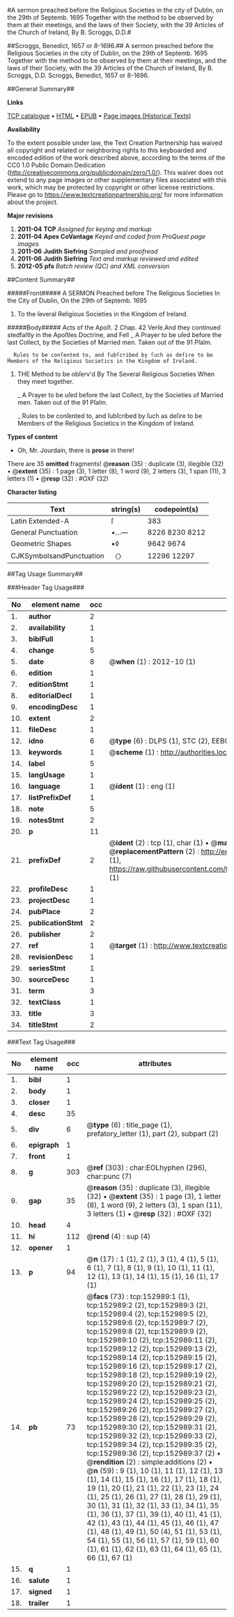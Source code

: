 #A sermon preached before the Religious Societies in the city of Dublin, on the 29th of Septemb. 1695 Together with the method to be observed by them at their meetings, and the laws of their Society, with the 39 Articles of the Church of Ireland, By B. Scroggs, D.D.#

##Scroggs, Benedict, 1657 or 8-1696.##
A sermon preached before the Religious Societies in the city of Dublin, on the 29th of Septemb. 1695 Together with the method to be observed by them at their meetings, and the laws of their Society, with the 39 Articles of the Church of Ireland, By B. Scroggs, D.D.
Scroggs, Benedict, 1657 or 8-1696.

##General Summary##

**Links**

[TCP catalogue](http://www.ota.ox.ac.uk/tcp/)  • 
[HTML](http://tei.it.ox.ac.uk/tcp/Texts-HTML/free/A92/A92760.html)  • 
[EPUB](http://tei.it.ox.ac.uk/tcp/Texts-EPUB/free/A92/A92760.epub) • 
[Page images (Historical Texts)](https://historicaltexts.jisc.ac.uk/eebo-99895527e)

**Availability**

To the extent possible under law, the Text Creation Partnership has waived all copyright and related or neighboring rights to this keyboarded and encoded edition of the work described above, according to the terms of the CC0 1.0 Public Domain Dedication (http://creativecommons.org/publicdomain/zero/1.0/). This waiver does not extend to any page images or other supplementary files associated with this work, which may be protected by copyright or other license restrictions. Please go to https://www.textcreationpartnership.org/ for more information about the project.

**Major revisions**

1. __2011-04__ __TCP__ *Assigned for keying and markup*
1. __2011-04__ __Apex CoVantage__ *Keyed and coded from ProQuest page images*
1. __2011-06__ __Judith Siefring__ *Sampled and proofread*
1. __2011-06__ __Judith Siefring__ *Text and markup reviewed and edited*
1. __2012-05__ __pfs__ *Batch review (QC) and XML conversion*

##Content Summary##

#####Front#####
A SERMON Preached before The Religious Societies In the City of Dublin, On the 29th of Septemb. 1695
1. To the ſeveral Religious Societies in the Kingdom of Ireland.

#####Body#####
Acts of the Apoſt. 2 Chap. 42 Verſe.And they continued stedfaſtly in the Apoſtles Doctrine, and Fell
    _ A Prayer to be uſed before the last Collect, by the Societies of Married men. Taken out of the 91 Pſalm.

    _ Rules to be conſented to, and ſubſcribed by ſuch as deſire to be Members of the Religious Societics in the Kingdom of Ireland.

1. THE Method to be obſerv'd By The Several Religious Societies When they meet together.

    _ A Prayer to be uſed before the last Collect, by the Societies of Married men. Taken out of the 91 Pſalm.

    _ Rules to be conſented to, and ſubſcribed by ſuch as deſire to be Members of the Religious Societics in the Kingdom of Ireland.

**Types of content**

  * Oh, Mr. Jourdain, there is **prose** in there!

There are 35 **omitted** fragments! 
 @__reason__ (35) : duplicate (3), illegible (32)  •  @__extent__ (35) : 1 page (3), 1 letter (8), 1 word (9), 2 letters (3), 1 span (11), 3 letters (1)  •  @__resp__ (32) : #OXF (32)

**Character listing**


|Text|string(s)|codepoint(s)|
|---|---|---|
|Latin Extended-A|ſ|383|
|General Punctuation|•…—|8226 8230 8212|
|Geometric Shapes|▪◊|9642 9674|
|CJKSymbolsandPunctuation|〈〉|12296 12297|

##Tag Usage Summary##

###Header Tag Usage###

|No|element name|occ|attributes|
|---|---|---|---|
|1.|__author__|2||
|2.|__availability__|1||
|3.|__biblFull__|1||
|4.|__change__|5||
|5.|__date__|8| @__when__ (1) : 2012-10 (1)|
|6.|__edition__|1||
|7.|__editionStmt__|1||
|8.|__editorialDecl__|1||
|9.|__encodingDesc__|1||
|10.|__extent__|2||
|11.|__fileDesc__|1||
|12.|__idno__|6| @__type__ (6) : DLPS (1), STC (2), EEBO-CITATION (1), PROQUEST (1), VID (1)|
|13.|__keywords__|1| @__scheme__ (1) : http://authorities.loc.gov/ (1)|
|14.|__label__|5||
|15.|__langUsage__|1||
|16.|__language__|1| @__ident__ (1) : eng (1)|
|17.|__listPrefixDef__|1||
|18.|__note__|5||
|19.|__notesStmt__|2||
|20.|__p__|11||
|21.|__prefixDef__|2| @__ident__ (2) : tcp (1), char (1)  •  @__matchPattern__ (2) : ([0-9\-]+):([0-9IVX]+) (1), (.+) (1)  •  @__replacementPattern__ (2) : http://eebo.chadwyck.com/downloadtiff?vid=$1&page=$2 (1), https://raw.githubusercontent.com/textcreationpartnership/Texts/master/tcpchars.xml#$1 (1)|
|22.|__profileDesc__|1||
|23.|__projectDesc__|1||
|24.|__pubPlace__|2||
|25.|__publicationStmt__|2||
|26.|__publisher__|2||
|27.|__ref__|1| @__target__ (1) : http://www.textcreationpartnership.org/docs/. (1)|
|28.|__revisionDesc__|1||
|29.|__seriesStmt__|1||
|30.|__sourceDesc__|1||
|31.|__term__|3||
|32.|__textClass__|1||
|33.|__title__|3||
|34.|__titleStmt__|2||


###Text Tag Usage###

|No|element name|occ|attributes|
|---|---|---|---|
|1.|__bibl__|1||
|2.|__body__|1||
|3.|__closer__|1||
|4.|__desc__|35||
|5.|__div__|6| @__type__ (6) : title_page (1), prefatory_letter (1), part (2), subpart (2)|
|6.|__epigraph__|1||
|7.|__front__|1||
|8.|__g__|303| @__ref__ (303) : char:EOLhyphen (296), char:punc (7)|
|9.|__gap__|35| @__reason__ (35) : duplicate (3), illegible (32)  •  @__extent__ (35) : 1 page (3), 1 letter (8), 1 word (9), 2 letters (3), 1 span (11), 3 letters (1)  •  @__resp__ (32) : #OXF (32)|
|10.|__head__|4||
|11.|__hi__|112| @__rend__ (4) : sup (4)|
|12.|__opener__|1||
|13.|__p__|94| @__n__ (17) : 1 (1), 2 (1), 3 (1), 4 (1), 5 (1), 6 (1), 7 (1), 8 (1), 9 (1), 10 (1), 11 (1), 12 (1), 13 (1), 14 (1), 15 (1), 16 (1), 17 (1)|
|14.|__pb__|73| @__facs__ (73) : tcp:152989:1 (1), tcp:152989:2 (2), tcp:152989:3 (2), tcp:152989:4 (2), tcp:152989:5 (2), tcp:152989:6 (2), tcp:152989:7 (2), tcp:152989:8 (2), tcp:152989:9 (2), tcp:152989:10 (2), tcp:152989:11 (2), tcp:152989:12 (2), tcp:152989:13 (2), tcp:152989:14 (2), tcp:152989:15 (2), tcp:152989:16 (2), tcp:152989:17 (2), tcp:152989:18 (2), tcp:152989:19 (2), tcp:152989:20 (2), tcp:152989:21 (2), tcp:152989:22 (2), tcp:152989:23 (2), tcp:152989:24 (2), tcp:152989:25 (2), tcp:152989:26 (2), tcp:152989:27 (2), tcp:152989:28 (2), tcp:152989:29 (2), tcp:152989:30 (2), tcp:152989:31 (2), tcp:152989:32 (2), tcp:152989:33 (2), tcp:152989:34 (2), tcp:152989:35 (2), tcp:152989:36 (2), tcp:152989:37 (2)  •  @__rendition__ (2) : simple:additions (2)  •  @__n__ (59) : 9 (1), 10 (1), 11 (1), 12 (1), 13 (1), 14 (1), 15 (1), 16 (1), 17 (1), 18 (1), 19 (1), 20 (1), 21 (1), 22 (1), 23 (1), 24 (1), 25 (1), 26 (1), 27 (1), 28 (1), 29 (1), 30 (1), 31 (1), 32 (1), 33 (1), 34 (1), 35 (1), 36 (1), 37 (1), 39 (1), 40 (1), 41 (1), 42 (1), 43 (1), 44 (1), 45 (1), 46 (1), 47 (1), 48 (1), 49 (1), 50 (4), 51 (1), 53 (1), 54 (1), 55 (1), 56 (1), 57 (1), 59 (1), 60 (1), 61 (1), 62 (1), 63 (1), 64 (1), 65 (1), 66 (1), 67 (1)|
|15.|__q__|1||
|16.|__salute__|1||
|17.|__signed__|1||
|18.|__trailer__|1||
